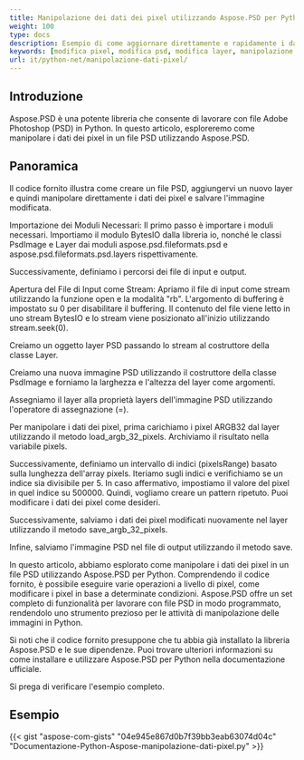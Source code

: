 ```yaml
---
title: Manipolazione dei dati dei pixel utilizzando Aspose.PSD per Python
weight: 100
type: docs
description: Esempio di come aggiornare direttamente e rapidamente i dati grezzi dei pixel utilizzando l'API di Aspose.PSD per Python
keywords: [modifica pixel, modifica psd, modifica layer, manipolazione dati grezzi, modifica dati psd, api psd, python, esempio di codice]
url: it/python-net/manipolazione-dati-pixel/
---
```


## **Introduzione**
Aspose.PSD è una potente libreria che consente di lavorare con file Adobe Photoshop (PSD) in Python. In questo articolo, esploreremo come manipolare i dati dei pixel in un file PSD utilizzando Aspose.PSD.

## **Panoramica**
Il codice fornito illustra come creare un file PSD, aggiungervi un nuovo layer e quindi manipolare direttamente i dati dei pixel e salvare l'immagine modificata.

Importazione dei Moduli Necessari: Il primo passo è importare i moduli necessari. Importiamo il modulo BytesIO dalla libreria io, nonché le classi PsdImage e Layer dai moduli aspose.psd.fileformats.psd e aspose.psd.fileformats.psd.layers rispettivamente.

Successivamente, definiamo i percorsi dei file di input e output.

Apertura del File di Input come Stream: Apriamo il file di input come stream utilizzando la funzione open e la modalità "rb". L'argomento di buffering è impostato su 0 per disabilitare il buffering. Il contenuto del file viene letto in uno stream BytesIO e lo stream viene posizionato all'inizio utilizzando stream.seek(0).

Creiamo un oggetto layer PSD passando lo stream al costruttore della classe Layer.

Creiamo una nuova immagine PSD utilizzando il costruttore della classe PsdImage e forniamo la larghezza e l'altezza del layer come argomenti.

Assegniamo il layer alla proprietà layers dell'immagine PSD utilizzando l'operatore di assegnazione (=).

Per manipolare i dati dei pixel, prima carichiamo i pixel ARGB32 dal layer utilizzando il metodo load_argb_32_pixels. Archiviamo il risultato nella variabile pixels.

Successivamente, definiamo un intervallo di indici (pixelsRange) basato sulla lunghezza dell'array pixels. Iteriamo sugli indici e verifichiamo se un indice sia divisibile per 5. In caso affermativo, impostiamo il valore del pixel in quel indice su 500000. Quindi, vogliamo creare un pattern ripetuto. Puoi modificare i dati dei pixel come desideri.

Successivamente, salviamo i dati dei pixel modificati nuovamente nel layer utilizzando il metodo save_argb_32_pixels.

Infine, salviamo l'immagine PSD nel file di output utilizzando il metodo save.

In questo articolo, abbiamo esplorato come manipolare i dati dei pixel in un file PSD utilizzando Aspose.PSD per Python. Comprendendo il codice fornito, è possibile eseguire varie operazioni a livello di pixel, come modificare i pixel in base a determinate condizioni. Aspose.PSD offre un set completo di funzionalità per lavorare con file PSD in modo programmato, rendendolo uno strumento prezioso per le attività di manipolazione delle immagini in Python.

Si noti che il codice fornito presuppone che tu abbia già installato la libreria Aspose.PSD e le sue dipendenze. Puoi trovare ulteriori informazioni su come installare e utilizzare Aspose.PSD per Python nella documentazione ufficiale.

Si prega di verificare l'esempio completo.

## **Esempio**
{{< gist "aspose-com-gists" "04e945e867d0b7f39bb3eab63074d04c" "Documentazione-Python-Aspose-manipolazione-dati-pixel.py" >}}
